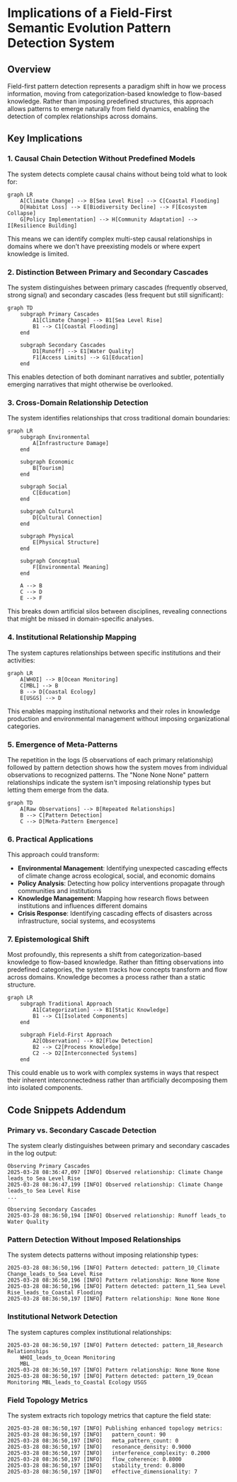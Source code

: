 # Implications of a Field-First Semantic Evolution Pattern Detection System

## Overview

Field-first pattern detection represents a paradigm shift in how we process information, moving from categorization-based knowledge to flow-based knowledge. Rather than imposing predefined structures, this approach allows patterns to emerge naturally from field dynamics, enabling the detection of complex relationships across domains.

## Key Implications

### 1. Causal Chain Detection Without Predefined Models

The system detects complete causal chains without being told what to look for:

```mermaid
graph LR
    A[Climate Change] --> B[Sea Level Rise] --> C[Coastal Flooding]
    D[Habitat Loss] --> E[Biodiversity Decline] --> F[Ecosystem Collapse]
    G[Policy Implementation] --> H[Community Adaptation] --> I[Resilience Building]
```

This means we can identify complex multi-step causal relationships in domains where we don't have preexisting models or where expert knowledge is limited.

### 2. Distinction Between Primary and Secondary Cascades

The system distinguishes between primary cascades (frequently observed, strong signal) and secondary cascades (less frequent but still significant):

```mermaid
graph TD
    subgraph Primary Cascades
        A1[Climate Change] --> B1[Sea Level Rise]
        B1 --> C1[Coastal Flooding]
    end
    
    subgraph Secondary Cascades
        D1[Runoff] --> E1[Water Quality]
        F1[Access Limits] --> G1[Education]
    end
```

This enables detection of both dominant narratives and subtler, potentially emerging narratives that might otherwise be overlooked.

### 3. Cross-Domain Relationship Detection

The system identifies relationships that cross traditional domain boundaries:

```mermaid
graph LR
    subgraph Environmental
        A[Infrastructure Damage]
    end
    
    subgraph Economic
        B[Tourism]
    end
    
    subgraph Social
        C[Education]
    end
    
    subgraph Cultural
        D[Cultural Connection]
    end
    
    subgraph Physical
        E[Physical Structure]
    end
    
    subgraph Conceptual
        F[Environmental Meaning]
    end
    
    A --> B
    C --> D
    E --> F
```

This breaks down artificial silos between disciplines, revealing connections that might be missed in domain-specific analyses.

### 4. Institutional Relationship Mapping

The system captures relationships between specific institutions and their activities:

```mermaid
graph LR
    A[WHOI] --> B[Ocean Monitoring]
    C[MBL] --> B
    B --> D[Coastal Ecology]
    E[USGS] --> D
```

This enables mapping institutional networks and their roles in knowledge production and environmental management without imposing organizational categories.

### 5. Emergence of Meta-Patterns

The repetition in the logs (5 observations of each primary relationship) followed by pattern detection shows how the system moves from individual observations to recognized patterns. The "None None None" pattern relationships indicate the system isn't imposing relationship types but letting them emerge from the data.

```mermaid
graph TD
    A[Raw Observations] --> B[Repeated Relationships]
    B --> C[Pattern Detection]
    C --> D[Meta-Pattern Emergence]
```

### 6. Practical Applications

This approach could transform:

- **Environmental Management**: Identifying unexpected cascading effects of climate change across ecological, social, and economic domains
- **Policy Analysis**: Detecting how policy interventions propagate through communities and institutions
- **Knowledge Management**: Mapping how research flows between institutions and influences different domains
- **Crisis Response**: Identifying cascading effects of disasters across infrastructure, social systems, and ecosystems

### 7. Epistemological Shift

Most profoundly, this represents a shift from categorization-based knowledge to flow-based knowledge. Rather than fitting observations into predefined categories, the system tracks how concepts transform and flow across domains. Knowledge becomes a process rather than a static structure.

```mermaid
graph LR
    subgraph Traditional Approach
        A1[Categorization] --> B1[Static Knowledge]
        B1 --> C1[Isolated Components]
    end
    
    subgraph Field-First Approach
        A2[Observation] --> B2[Flow Detection]
        B2 --> C2[Process Knowledge]
        C2 --> D2[Interconnected Systems]
    end
```

This could enable us to work with complex systems in ways that respect their inherent interconnectedness rather than artificially decomposing them into isolated components.

## Code Snippets Addendum

### Primary vs. Secondary Cascade Detection

The system clearly distinguishes between primary and secondary cascades in the log output:

```
Observing Primary Cascades
2025-03-28 08:36:47,097 [INFO] Observed relationship: Climate Change leads_to Sea Level Rise
2025-03-28 08:36:47,199 [INFO] Observed relationship: Climate Change leads_to Sea Level Rise
...

Observing Secondary Cascades
2025-03-28 08:36:50,194 [INFO] Observed relationship: Runoff leads_to Water Quality
```

### Pattern Detection Without Imposed Relationships

The system detects patterns without imposing relationship types:

```
2025-03-28 08:36:50,196 [INFO] Pattern detected: pattern_10_Climate Change_leads_to_Sea Level Rise
2025-03-28 08:36:50,196 [INFO] Pattern relationship: None None None
2025-03-28 08:36:50,196 [INFO] Pattern detected: pattern_11_Sea Level Rise_leads_to_Coastal Flooding
2025-03-28 08:36:50,197 [INFO] Pattern relationship: None None None
```

### Institutional Network Detection

The system captures complex institutional relationships:

```
2025-03-28 08:36:50,197 [INFO] Pattern detected: pattern_18_Research Relationships
    WHOI_leads_to_Ocean Monitoring
    MBL
2025-03-28 08:36:50,197 [INFO] Pattern relationship: None None None
2025-03-28 08:36:50,197 [INFO] Pattern detected: pattern_19_Ocean Monitoring MBL_leads_to_Coastal Ecology USGS
```

### Field Topology Metrics

The system extracts rich topology metrics that capture the field state:

```
2025-03-28 08:36:50,197 [INFO] Publishing enhanced topology metrics:
2025-03-28 08:36:50,197 [INFO]   pattern_count: 90
2025-03-28 08:36:50,197 [INFO]   meta_pattern_count: 0
2025-03-28 08:36:50,197 [INFO]   resonance_density: 0.9000
2025-03-28 08:36:50,197 [INFO]   interference_complexity: 0.2000
2025-03-28 08:36:50,197 [INFO]   flow_coherence: 0.8000
2025-03-28 08:36:50,197 [INFO]   stability_trend: 0.8000
2025-03-28 08:36:50,197 [INFO]   effective_dimensionality: 7
```

